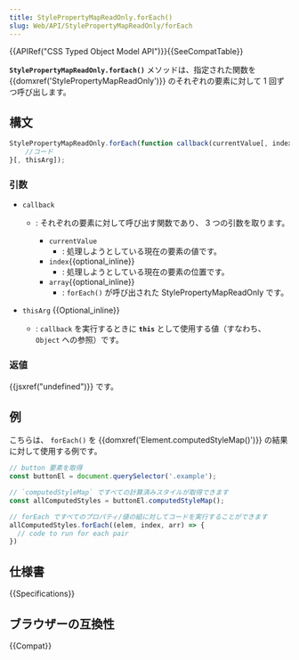```yaml
---
title: StylePropertyMapReadOnly.forEach()
slug: Web/API/StylePropertyMapReadOnly/forEach
---
```

{{APIRef("CSS Typed Object Model API")}}{{SeeCompatTable}}

**`StylePropertyMapReadOnly.forEach()`** メソッドは、指定された関数を {{domxref('StylePropertyMapReadOnly')}} のそれぞれの要素に対して 1 回ずつ呼び出します。

## 構文

```js
StylePropertyMapReadOnly.forEach(function callback(currentValue[, index[, array]]) {
    //コード
}[, thisArg]);
```

### 引数

- `callback`

  - : それぞれの要素に対して呼び出す関数であり、 3 つの引数を取ります。

    - `currentValue`
      - : 処理しようとしている現在の要素の値です。
    - `index`{{optional_inline}}
      - : 処理しようとしている現在の要素の位置です。
    - `array`{{optional_inline}}
      - : `forEach()` が呼び出された StylePropertyMapReadOnly です。

- `thisArg` {{Optional_inline}}
  - : `callback` を実行するときに **`this`** として使用する値（すなわち、 `Object` への参照）です。

### 返値

{{jsxref("undefined")}} です。

## 例

こちらは、 `forEach()` を {{domxref('Element.computedStyleMap()')}} の結果に対して使用する例です。

```js
// button 要素を取得
const buttonEl = document.querySelector('.example');

// `computedStyleMap` ですべての計算済みスタイルが取得できます
const allComputedStyles = buttonEl.computedStyleMap();

// forEach ですべてのプロパティ/値の組に対してコードを実行することができます
allComputedStyles.forEach((elem, index, arr) => {
  // code to run for each pair
})
```

## 仕様書

{{Specifications}}

## ブラウザーの互換性

{{Compat}}
